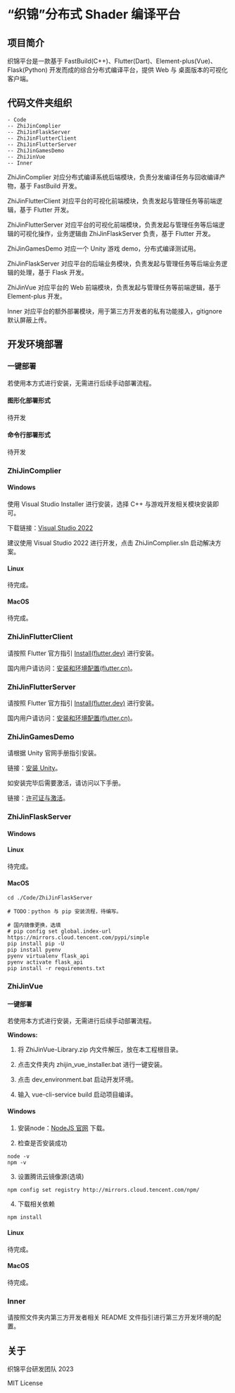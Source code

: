 
# “织锦”分布式 Shader 编译平台

## 项目简介

织锦平台是一款基于 FastBuild(C++)、Flutter(Dart)、Element-plus(Vue)、Flask(Python) 开发而成的综合分布式编译平台，提供 Web 与 桌面版本的可视化客户端。

## 代码文件夹组织

```
- Code 
-- ZhiJinComplier
-- ZhiJinFlaskServer
-- ZhiJinFlutterClient
-- ZhiJinFlutterServer
-- ZhiJinGamesDemo
-- ZhiJinVue
-- Inner
```

ZhiJinComplier 对应分布式编译系统后端模块，负责分发编译任务与回收编译产物，基于 FastBuild 开发。

ZhiJinFlutterClient 对应平台的可视化前端模块，负责发起与管理任务等前端逻辑，基于 Flutter 开发。

ZhiJinFlutterServer 对应平台的可视化前端模块，负责发起与管理任务等后端逻辑的可视化操作，业务逻辑由 ZhiJinFlaskServer 负责，基于 Flutter 开发。

ZhiJinGamesDemo 对应一个 Unity 游戏 demo，分布式编译测试用。

ZhiJinFlaskServer 对应平台的后端业务模块，负责发起与管理任务等后端业务逻辑的处理，基于 Flask 开发。

ZhiJinVue 对应平台的 Web 前端模块，负责发起与管理任务等前端逻辑，基于 Element-plus 开发。

Inner 对应平台的额外部署模块，用于第三方开发者的私有功能接入，gitignore 默认屏蔽上传。

## 开发环境部署

### 一键部署

若使用本方式进行安装，无需进行后续手动部署流程。

#### 图形化部署形式

待开发

#### 命令行部署形式

待开发

### ZhiJinComplier

#### Windows

使用 Visual Studio Installer 进行安装，选择 C++ 与游戏开发相关模块安装即可。

下载链接：[Visual Studio 2022](https://visualstudio.microsoft.com/zh-hans/downloads/)

建议使用 Visual Studio 2022 进行开发，点击 ZhiJinComplier.sln 启动解决方案。

#### Linux

待完成。

#### MacOS

待完成。

### ZhiJinFlutterClient

请按照 Flutter 官方指引 [Install(flutter.dev)](https://docs.flutter.dev/get-started/install) 进行安装。

国内用户请访问：[安装和环境配置(flutter.cn)](https://flutter.cn/docs/get-started/install)。

### ZhiJinFlutterServer

请按照 Flutter 官方指引 [Install(flutter.dev)](https://docs.flutter.dev/get-started/install) 进行安装。

国内用户请访问：[安装和环境配置(flutter.cn)](https://flutter.cn/docs/get-started/install)。

### ZhiJinGamesDemo

请根据 Unity 官网手册指引安装。

链接：[安装 Unity](https://docs.unity3d.com/cn/2023.1/Manual/GettingStartedInstallingUnity.html)。

如安装完毕后需要激活，请访问以下手册。

链接：[许可证与激活](https://docs.unity3d.com/cn/2023.1/Manual/LicensesAndActivation.html)。

### ZhiJinFlaskServer

#### Windows

#### Linux

待完成。

#### MacOS

```
cd ./Code/ZhiJinFlaskServer

# TODO：python 与 pip 安装流程，待编写。

# 国内镜像更换，选填
# pip config set global.index-url https://mirrors.cloud.tencent.com/pypi/simple
pip install pip -U
pip install pyenv 
pyenv virtualenv flask_api
pyenv activate flask_api
pip install -r requirements.txt
```

### ZhiJinVue

#### 一键部署

若使用本方式进行安装，无需进行后续手动部署流程。

**Windows:**

1. 将 ZhiJinVue-Library.zip 内文件解压，放在本工程根目录。

2. 点击文件夹内 zhijin_vue_installer.bat 进行一键安装。

3. 点击 dev_environment.bat 启动开发环境。

4. 输入 vue-cli-service build 启动项目编译。

#### Windows

1. 安装node：[NodeJS 官网](https://nodejs.org/en/) 下载。

2. 检查是否安装成功
```
node -v
npm -v
```

3. 设置腾讯云镜像源(选填)
```
npm config set registry http://mirrors.cloud.tencent.com/npm/
```

4. 下载相关依赖
```
npm install
```
#### Linux

待完成。

#### MacOS

待完成。

### Inner

请按照文件夹内第三方开发者相关 README 文件指引进行第三方开发环境的配置。

## 关于

织锦平台研发团队 2023

MIT License

